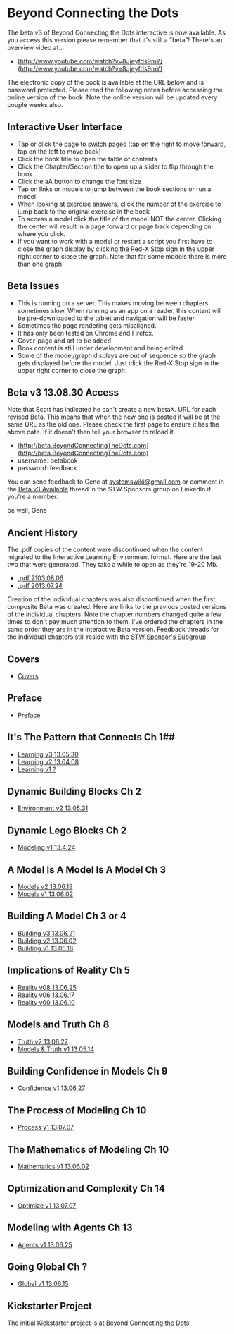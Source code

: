 # Beyond Connecting the Dots #

The beta v3 of Beyond Connecting the Dots interactive is now available. As you access this version please remember that it's still a "beta"! There's an overview video at...

* [http://www.youtube.com/watch?v=8Jjeyfds9mY](http://www.youtube.com/watch?v=8Jjeyfds9mY)

The electronic copy of the book is available at the URL below and is password protected. Please read the following notes before accessing the online version of the book. Note the online version will be updated every couple weeks also.

## Interactive User Interface ##

* Tap or click the page to switch pages (tap on the right to move forward, tap on the left to move back) 
* Click the book title to open the table of contents 
* Click the Chapter/Section title to open up a slider to flip through the book 
* Click the aA button to change the font size 
* Tap on links or models to jump between the book sections or run a model 
* When looking at exercise answers, click the number of the exercise to jump back to the original exercise in the book 
* To access a model click the title of the model NOT the center. Clicking the center will result in a page forward or page back depending on where you click. 
* If you want to work with a model or restart a script you first have to close the graph display by clicking the Red-X Stop sign in the upper right corner to close the graph. Note that for some models there is more than one graph. 

## Beta Issues ##

* This is running on a server. This makes moving between chapters sometimes slow. When running as an app on a reader, this content will be pre-downloaded to the tablet and navigation will be faster. 
* Sometimes the page rendering gets misaligned. 
* It has only been tested on Chrome and Firefox. 
* Cover-page and art to be added 
* Book content is still under development and being edited 
* Some of the model/graph displays are out of sequence so the graph gets displayed before the model. Just click the Red-X Stop sign in the upper right corner to close the graph. 

## Beta v3 13.08.30 Access ##

Note that Scott has indicated he can't create a new betaX. URL for each revised Beta. This means that when the new one is posted it will be at the same URL as the old one. Please check the first page to ensure it has the above date. If it doesn't then tell your browser to reload it.

* [http://beta.BeyondConnectingTheDots.com](http://beta.BeyondConnectingTheDots.com) 
* username: betabook 
* password: feedback

You can send feedback to Gene at systemswiki@gmail.com or comment in the [Beta v3 Available](http://linkd.in/17NArs4) thread in the STW Sponsors group on LinkedIn if you're a member.

be well, 
Gene

## Ancient History ##

The .pdf copies of the content were discontinued when the content migrated to the Interactive Learning Environment format. Here are the last two that were generated. They take a while to open as they're 19-20 Mb.

- [.pdf 2103.08.06](http://www.systemswiki.org/bctd/Book.pdf)
- [.pdf 2013.07.24](http://www.systemswiki.org/bctd/Book-2013-07-24.pdf)

Creation of the individual chapters was also discontinued when the first composite Beta was created. Here are links to the previous posted versions of the individual chapters. Note the chapter numbers changed quite a few times to don't pay much attention to them. I've ordered the chapters in the same order they are in the interactive Beta version. Feedback threads for the individual chapters still reside with the [STW Sponsor's Subgroup](http://www.linkedin.com/groups?gid=4894041)

## Covers ##
- [Covers](http://www.systemswiki.org/bctd/covers/)

## Preface ##
- [Preface](http://www.systemswiki.org/bctd/Preface/preface.html)

## It's The Pattern that Connects Ch 1##
- [Learning v3 13.05.30](http://www.systemswiki.org/bctd/learning-v3/learning.html)
- [Learning v2 13.04.08](http://www.systemswiki.org/bctd/learning-v2/learning.html)
- [Learning v1 ?](http://www.systemswiki.org/bctd/learning-v1/learning.html)

## Dynamic Building Blocks Ch 2 ##
- [Environment v2 13.05.31](http://www.systemswiki.org/bctd/environment-v2/environment.html)

## Dynamic Lego Blocks Ch 2 ##
- [Modeling v1 13.4.24](http://www.systemswiki.org/bctd/modeling-v1/modeling.html)

## A Model Is A Model Is A Model Ch 3 ##
- [Models v2 13.06.19](http://www.systemswiki.org/bctd/models-v2/models.html)
- [Models v1 13.06.02](http://www.systemswiki.org/bctd/models-v1/models.html)

## Building A Model Ch 3 or 4 ##
- [Building v3 13.06.21](http://www.systemswiki.org/bctd/building-v3/building.html)
- [Building v2 13.06.02](http://www.systemswiki.org/bctd/building-v2/building.html)
- [Building v1 13.05.18](http://www.systemswiki.org/bctd/building-v1/building.html)

## Implications of Reality Ch 5 ##
- [Reality v08 13.06.25](http://www.systemswiki.org/bctd/reality-v08/reality.html)
- [Reality v06 13.06.17](http://www.systemswiki.org/bctd/reality-v06/reality.html)
- [Reality v00 13.06.10](http://www.systemswiki.org/bctd/reality-v0/reality.html)

## Models and Truth Ch 8 ##
- [Truth v2 13.06.27](http://www.systemswiki.org/bctd/truth-v2.pdf)
- [Models & Truth v1 13.05.14](http://www.systemswiki.org/bctd/ModelsAndTruth-v1.pdf)

## Building Confidence in Models Ch 9 ##
- [Confidence v1 13.06.27](http://www.systemswiki.org/bctd/confidence-v1.pdf)

## The Process of Modeling Ch 10 ##
- [Process v1 13.07.07](http://www.systemswiki.org/bctd/process-v1.pdf)

## The Mathematics of Modeling Ch 10 ##
- [Mathematics v1 13.06.02](http://www.systemswiki.org/bctd/mathematics-v1.pdf)

## Optimization and Complexity Ch 14 ##
- [Optimize v1 13.07.07](http://www.systemswiki.org/bctd/optimize-v1.pdf)

## Modeling with Agents Ch 13 ##
- [Agents v1 13.06.25](http://www.systemswiki.org/bctd/agents-v1.pdf)

## Going Global Ch ? #
- [Global v1 13.06.15](http://www.systemswiki.org/bctd/global-v1.pdf)

## Kickstarter Project ##

The initial Kickstarter project is at [Beyond Connecting the Dots](http://www.kickstarter.com/projects/605480326/beyond-connecting-the-dots)